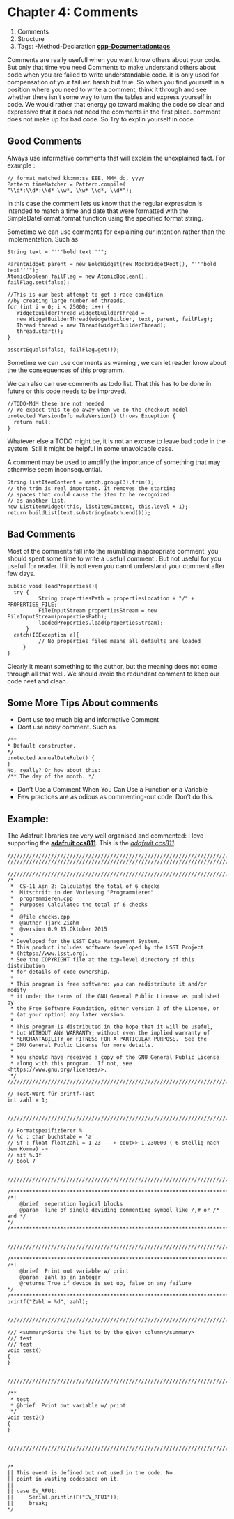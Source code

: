 # Chapter 4: Comments

1. Comments
2. Structure
3. Tags:
          -Method-Declaration **[cpp-Documentationtags](https://docs.microsoft.com/de-de/cpp/build/reference/delimiters-for-visual-cpp-documentation-tags?view=msvc-160)**


Comments are really usefull when you want know others about your code. But only that time you need Comments to make understand others about code when you are failed to write understandable code. it is only used for compensation of your failuer. harsh but true.
 So when you find yourself in a position where you need to write a comment, think it
through and see whether there isn’t some way to turn the tables and express yourself in
code. We would rather that energy go toward making the code so clear and expressive that it
does not need the comments in the first place. comment does not make up for bad code. So Try to explin yourself in code.

## Good Comments
Always use informative comments that will explain the unexplained fact. For example :

```
// format matched kk:mm:ss EEE, MMM dd, yyyy
Pattern timeMatcher = Pattern.compile(
"\\d*:\\d*:\\d* \\w*, \\w* \\d*, \\d*");
```

In this case the comment lets us know that the regular expression is intended to match a
time and date that were formatted with the SimpleDateFormat.format function using the
specified format string.

Sometime we can use comments for explaining our intention rather than the implementation. Such as

```
String text = "'''bold text'''";

ParentWidget parent = new BoldWidget(new MockWidgetRoot(), "'''bold text'''");
AtomicBoolean failFlag = new AtomicBoolean();
failFlag.set(false);

//This is our best attempt to get a race condition
//by creating large number of threads.
for (int i = 0; i < 25000; i++) {
   WidgetBuilderThread widgetBuilderThread =
   new WidgetBuilderThread(widgetBuilder, text, parent, failFlag);
   Thread thread = new Thread(widgetBuilderThread);
   thread.start();
}

assertEquals(false, failFlag.get());
```

Sometime we can use comments as warning , we can let reader know about the the consequences of this programm. 

We can also can use comments as todo list. That this has to be done in future or this code needs to be improved. 

```
//TODO-MdM these are not needed
// We expect this to go away when we do the checkout model
protected VersionInfo makeVersion() throws Exception {
  return null;
}
```
Whatever else a TODO might be, it is not an excuse to leave bad code in
the system. Still it might be helpful in some unavoidable case.

A comment may be used to amplify the importance of something that may otherwise seem
inconsequential.
```
String listItemContent = match.group(3).trim();
// the trim is real important. It removes the starting
// spaces that could cause the item to be recognized
// as another list.
new ListItemWidget(this, listItemContent, this.level + 1);
return buildList(text.substring(match.end()));
```

## Bad Comments

Most of the comments fall into the mumbling inappropriate comment. you should spent some time to write a usefull comment . But not useful for you usefull for reader. If it is not even you cannt understand your comment after few days. 

```
public void loadProperties(){
  try {
          String propertiesPath = propertiesLocation + "/" + PROPERTIES_FILE;
          FileInputStream propertiesStream = new FileInputStream(propertiesPath);
          loadedProperties.load(propertiesStream);
      }
  catch(IOException e){
          // No properties files means all defaults are loaded
     }
}
```

Clearly it meant something to the
author, but the meaning does not come through all that well.
We should avoid the redundant comment to keep our code neet and clean. 


## Some More Tips About comments
* Dont use too much big and informative Comment
* Dont use noisy comment. Such as
```
/**
* Default constructor.
*/
protected AnnualDateRule() {
}
No, really? Or how about this:
/** The day of the month. */
```
* Don’t Use a Comment When You Can Use a Function or a Variable
* Few practices are as odious as commenting-out code. Don’t do this.

## Example:
The Adafruit libraries are very well organised and commented:
I love supporting the **[adafruit ccs811](https://github.com/adafruit/Adafruit_CCS811/blob/master/Adafruit_CCS811.cpp)**.
This is the *[adafruit ccs811](https://github.com/adafruit/Adafruit_CCS811/blob/master/Adafruit_CCS811.cpp)*.

```
///////////////////////////////////////////////////////////////////////////////////////////////////////////////////////////////////////////
///////////////////////////////////////////////////////////////////////////////////////////////////////////////////////////////////////////

///////////////////////////////////////////////////////////////////////////////////////////////////////////////////////////////////////////
/*
 *  CS-11 Asn 2: Calculates the total of 6 checks
 *  Mitschrift in der Vorlesung "Programmieren"
 *  programmieren.cpp
 *  Purpose: Calculates the total of 6 checks
 *  
 *  @file checks.cpp
 *  @author Tjark Ziehm
 *  @version 0.9 15.Oktober 2015 
 *
 * Developed for the LSST Data Management System.
 * This product includes software developed by the LSST Project
 * (https://www.lsst.org).
 * See the COPYRIGHT file at the top-level directory of this distribution
 * for details of code ownership.
 *
 * This program is free software: you can redistribute it and/or modify
 * it under the terms of the GNU General Public License as published by
 * the Free Software Foundation, either version 3 of the License, or
 * (at your option) any later version.
 *
 * This program is distributed in the hope that it will be useful,
 * but WITHOUT ANY WARRANTY; without even the implied warranty of
 * MERCHANTABILITY or FITNESS FOR A PARTICULAR PURPOSE.  See the
 * GNU General Public License for more details.
 *
 * You should have received a copy of the GNU General Public License
 * along with this program.  If not, see <https://www.gnu.org/licenses/>.
 */
///////////////////////////////////////////////////////////////////////////////////////////////////////////////////////////////////////////

// Test-Wert für printf-Test
int zahl = 1;


///////////////////////////////////////////////////////////////////////////////////////////////////////////////////////////////////////////

// Formatspezifizierer %
// %c : char buchstabe = 'a'
// &f : float floatZahl = 1.23 ---> cout>> 1.230000 ( 6 stellig nach dem Komma) ->
// mit %.1f
// bool ?


///////////////////////////////////////////////////////////////////////////////////////////////////////////////////////////////////////////

/**************************************************************************/
/*!    
    @brief  seperation logical blocks
    @param  line of single deviding commenting symbol like /,# or /* and */    
*/
/**************************************************************************/


///////////////////////////////////////////////////////////////////////////////////////////////////////////////////////////////////////////

/**************************************************************************/
/*!    
    @brief  Print out variable w/ print 
    @param  zahl as an integer
    @returns True if device is set up, false on any failure
*/
/**************************************************************************/
printf("Zahl = %d", zahl);


///////////////////////////////////////////////////////////////////////////////////////////////////////////////////////////////////////////

/// <summary>Sorts the list to by the given column</summary>
/// test
/// test
void test()
{
}


///////////////////////////////////////////////////////////////////////////////////////////////////////////////////////////////////////////

/**
 * test 
 * @brief  Print out variable w/ print 
 */
void test2()
{
}


///////////////////////////////////////////////////////////////////////////////////////////////////////////////////////////////////////////


/*
|| This event is defined but not used in the code. No
|| point in wasting codespace on it.
||
|| case EV_RFU1:
||     Serial.println(F("EV_RFU1"));
||     break;
*/


```




